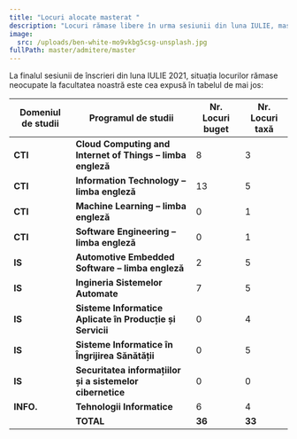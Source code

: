 ```yaml
---
title: "Locuri alocate masterat "
description: "Locuri rămase libere în urma sesiunii din luna IULIE, masterat "
image:
  src: /uploads/ben-white-mo9vkbg5csg-unsplash.jpg
fullPath: master/admitere/master
---
```

La finalul sesiunii de înscrieri din luna IULIE 2021, situația locurilor rămase neocupate la facultatea noastră este cea expusă în tabelul de mai jos:

|**Domeniul de studii**  |**Programul de studii**                                    |**Nr. Locuri buget** |**Nr. Locuri taxă** |
| ----------------------- | ---------------------------------------------------------- | -------------------- | ------------------- |
|**CTI**                 |**Cloud Computing and Internet of Things – limba engleză** | 8                    | 3                   |
|**CTI**                 |**Information Technology – limba engleză**                 | 13                   | 5                   |
|**CTI**                 |**Machine Learning – limba engleză**                       | 0                    | 1                   |
|**CTI**                 |**Software Engineering – limba engleză**                   | 0                    | 1                   |
|**IS**                  |**Automotive Embedded Software – limba engleză**           | 2                    | 5                   |
|**IS**                  |**Ingineria Sistemelor Automate**                          | 7                    | 5                   |
|**IS**                  |**Sisteme Informatice Aplicate în Producție și Servicii**  | 0                    | 4                   |
|**IS**                  |**Sisteme Informatice în Îngrijirea Sănătății**            | 0                    | 5                   |
|**IS**                  |**Securitatea informațiilor și a sistemelor cibernetice**  | 0                    | 0                   |
|**INFO.**               |**Tehnologii Informatice**                                 | 6                    | 4                   |
|                         | **TOTAL**                                                  |**36**               |**33**              |